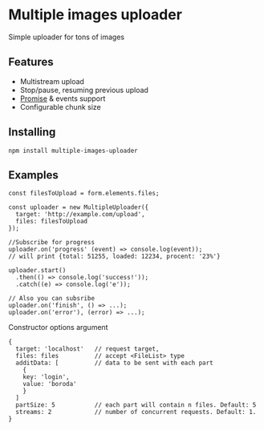 # Multiple images uploader

Simple uploader for tons of images

## Features

- Multistream upload
- Stop/pause, resuming previous upload
- [Promise](https://developer.mozilla.org/en-US/docs/Web/JavaScript/Reference/Global_Objects/Promise) & events support
- Configurable chunk size 

## Installing

```
npm install multiple-images-uploader
```

## Examples


```
const filesToUpload = form.elements.files;

const uploader = new MultipleUploader({
  target: 'http://example.com/upload',
  files: filesToUpload
});

//Subscribe for progress
uploader.on('progress' (event) => console.log(event));
// will print {total: 51255, loaded: 12234, procent: '23%'}

uploader.start()
  .then(() => console.log('success!'));
  .catch((e) => console.log('e'));

// Also you can subsribe 
uploader.on('finish', () => ...);
uploader.on('error'), (error) => ...);
```
Constructor options argument
```
{
  target: 'localhost'   // request target,
  files: files          // accept <FileList> type
  additData: [          // data to be sent with each part
    {
    key: 'login',
    value: 'boroda'
    }
  ]
  partSize: 5           // each part will contain n files. Default: 5
  streams: 2            // number of concurrent requests. Default: 1.
}
```


